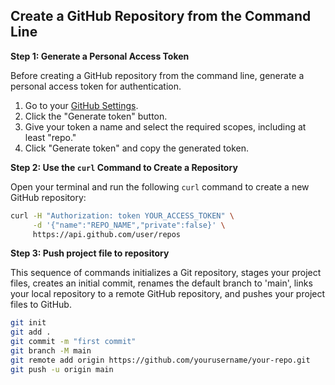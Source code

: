 ## Create a GitHub Repository from the Command Line

**Step 1: Generate a Personal Access Token**

Before creating a GitHub repository from the command line, generate a personal access token for authentication.

1. Go to your [GitHub Settings](https://github.com/settings/tokens).
2. Click the "Generate token" button.
3. Give your token a name and select the required scopes, including at least "repo."
4. Click "Generate token" and copy the generated token.

**Step 2: Use the `curl` Command to Create a Repository**

Open your terminal and run the following `curl` command to create a new GitHub repository:

```bash
curl -H "Authorization: token YOUR_ACCESS_TOKEN" \
     -d '{"name":"REPO_NAME","private":false}' \
     https://api.github.com/user/repos
```
**Step 3: Push project file to repository**

This sequence of commands initializes a Git repository, stages your project files, creates an initial commit, renames the default branch to 'main', links your local repository to a remote GitHub repository, and pushes your project files to GitHub.

```bash
git init
git add .
git commit -m "first commit"
git branch -M main
git remote add origin https://github.com/yourusername/your-repo.git
git push -u origin main
```